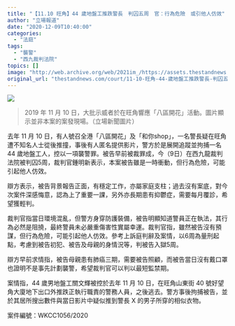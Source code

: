 ```yaml
---
title: "【11.10 旺角】44 歲地盤工推跌警長　判囚五周　官：行為危險　或引他人仿效"
author: "立場報道"
date: "2020-12-09T10:40:00"
categories:
  - "法庭"
tags:
  - "襲警"
  - "西九裁判法院"
topics: []
image: "http://web.archive.org/web/2021im_/https://assets.thestandnews.com/media/photos/74791862_10162339268705265_2615378690896297984_o_ZgFKe.png"
original_url: "thestandnews.com/court/11-10-旺角-44-歲地盤工推跌警長-判囚五周-官-行為危險-或引他人仿效"
---
```

![](http://web.archive.org/web/2021im_/https://assets.thestandnews.com/media/photos/74791862_10162339268705265_2615378690896297984_o_ZgFKe.png)
> 2019 年 11 月 10 日，大批示威者於在旺角響應「八區開花」活動。圖片顯示並非本案的案發現場。（立場新聞圖片）

去年 11 月 10 日，有人號召全港「八區開花」及「和你shop」，一名警長疑在旺角遭不知名人士從後推撞，事後有人匿名提供影片，警方於是展開追蹤並拘捕一名 44 歲地盤工人，控以一項襲警罪。被告早前被裁罪成，今（9日）在西九龍裁判法院被判囚5周，裁判官鍾明新表示，本案被告雖是一時衝動，但行為危險，可能引起他人仿效。

辯方表示，被告背景報告正面，有穩定工作，亦屬家庭支柱；過去沒有案底，對今次案件深感悔意，認為上了重要一課，另外亦長期患有抑鬱症，需要每月覆診，希望獲輕判。

裁判官指當日環境混亂，但警方身穿防護裝備，被告明顯知道警員正在執法，其行為必然是阻撓，最終警員未必嚴重傷害性實屬幸運。裁判官指，雖然被告沒有預謀，但行為危險，可能引起他人仿效。參考上訴庭判辭及案情，以6周為量刑起點，考慮到被告初犯、被告及母親的身情況等，判被告入獄5周。

辯方早前求情指，被告母親患有肺癌三期，需要被告照顧，而被告當日沒有戴口罩也證明不是事先計劃襲警，希望裁判官可以判以最短監禁期。

案情指，44 歲男地盤工關文輝被控於去年 11 月 10 日，在旺角山東街 40 號好望角大廈地下出口外推跌正執行職責的警務人員，之後逃去。警方事後拘捕被告，並於其居所搜出數件與當日影片中疑似推到警長 X 的男子所穿的相似衣物。

案件編號：WKCC1056/2020